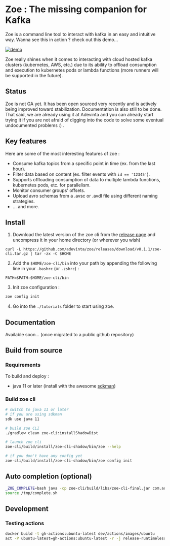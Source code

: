 # Zoe : The missing companion for Kafka

Zoe is a command line tool to interact with kafka in an easy and intuitive way. Wanna see this in action ? check out this demo...

[![demo](https://asciinema.org/a/vSDNcUUaMMBkWxCSDD8u3s0No.svg)](https://asciinema.org/a/vSDNcUUaMMBkWxCSDD8u3s0No?speed=2.5&rows=35)

Zoe really shines when it comes to interacting with cloud hosted kafka clusters (kubernetes, AWS, etc.) due to its ability to offload consumption and execution to kubernetes pods or lambda functions (more runners will be supported in the future).

## Status

Zoe is not GA yet. It has been open sourced very recently and is actively being improved toward stabilization. Documentation is also still to be done. That said, we are already using it at Adevinta and you can already start trying it if you are not afraid of digging into the code to solve some eventual undocumented problems :) . 

## Key features

Here are some of the most interesting features of zoe :

- Consume kafka topics from a specific point in time (ex. from the last hour).
- Filter data based on content (ex. filter events with `id == '12345'`).
- Supports offloading consumption of data to multiple lambda functions, kubernetes pods, etc. for parallelism.
- Monitor consumer groups' offsets.
- Upload avro schemas from a .avsc or .avdl file using different naming strategies.
- ... and more. 

## Install

1. Download the latest version of the zoe cli from the [release page](https://github.com/adevinta/zoe/releases) and uncompress it in your home directory (or wherever you wish)
```
curl -L https://github.com/adevinta/zoe/releases/download/v0.1.1/zoe-cli.tar.gz | tar -zx -C $HOME
```
2. Add the `$HOME/zoe-cli/bin` into your path by appending the following line in your `.bashrc` (or `.zshrc`) :
```
PATH=$PATH:$HOME/zoe-cli/bin
``` 
3. Init zoe configuration :
```bash
zoe config init
```
4. Go into the `./tutorials` folder to start using zoe.

## Documentation

Available soon... (once migrated to a public github repository)

## Build from source

### Requirements
To build and deploy :
- java 11 or later (install with the awesome [sdkman](https://sdkman.io/)) 

### Build zoe cli

```bash
# switch to java 11 or later
# if you are using sdkman
sdk use java 11

# build zoe CLI
./gradlew clean zoe-cli:installShadowDist

# launch zoe cli
zoe-cli/build/install/zoe-cli-shadow/bin/zoe --help

# if you don't have any config yet
zoe-cli/build/install/zoe-cli-shadow/bin/zoe config init
```

## Auto completion (optional)
```bash
_ZOE_COMPLETE=bash java -cp zoe-cli/build/libs/zoe-cli-final.jar com.adevinta.oss.zoe.cli.MainKt > /tmp/complete.sh
source /tmp/complete.sh
```

## Development

### Testing actions
```bash
docker build -t gh-actions:ubuntu-latest dev/actions/images/ubuntu
act -P ubuntu-latest=gh-actions:ubuntu-latest -r -j release-runtimeless -e dev/actions/payloads/release.json release
```
